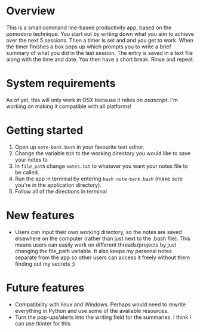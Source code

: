 # Overview
This is a small command line-based productivity app, based on the pomodoro technique. You start out by writing down what you aim to achieve over the next 5 sessions. Then a timer is set and and you get to work. When the timer finishes a box pops up which prompts you to write a brief summary of what you did in the last session. The entry is saved in a text file along with the time and date. You then have a short break. Rinse and repeat.

# System requirements
As of yet, this will only work in OSX because it relies on *osascript*. I'm working on making it compatible with all platforms!

# Getting started
1. Open up `note-bank.bash` in your favourite text editor.
2. Change the variable `DIR` to the working directory you would like to save your notes to
3. In `file_path` change `notes.txt` to whatever you want your notes file to be called.
4. Run the app in terminal by entering `bash note-bank.bash` (make sure you're in the application directory).
5. Follow all of the directions in terminal

# New features
- Users can input their own working directory, so the notes are saved elsewhere on the computer (rather than just next to the .bash file). This means users can easily work on different threads/projects by just changing the file_path variable. It also keeps my personal notes separate from the app so other users can access it freely without them finding out my secrets ;)

# Future features
- Compatibility with linux and Windows. Perhaps would need to rewrite everything in Python and use some of the available resources.
- Turn the pop-ups/alerts into the writing field for the summaries. I think I can use tkinter for this.
